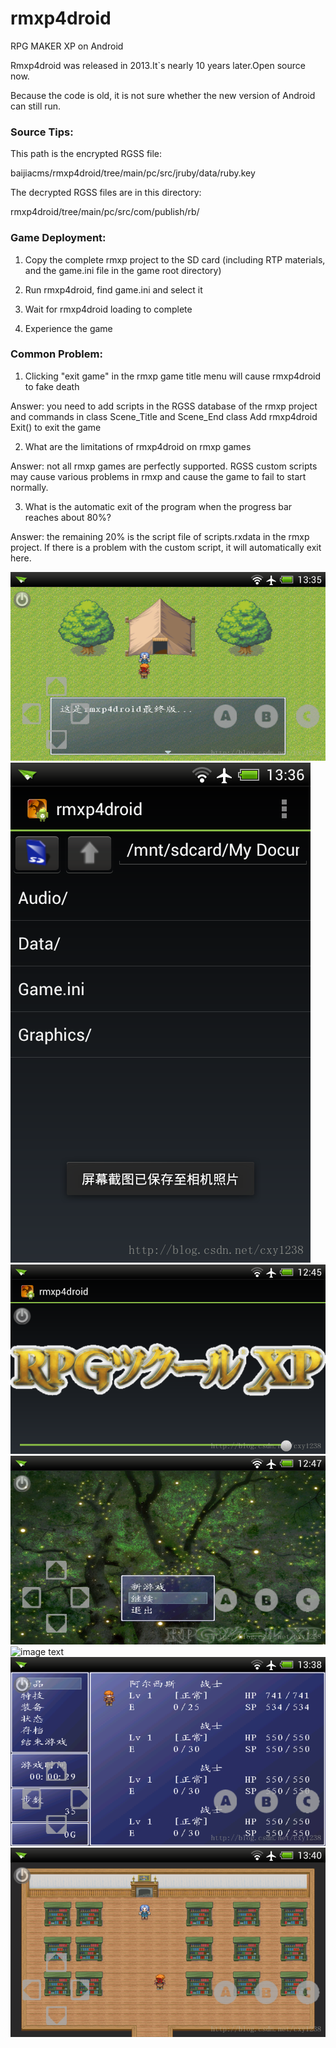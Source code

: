 # rmxp4droid

RPG MAKER XP on Android

Rmxp4droid was released in 2013.It`s nearly 10 years later.Open source now.

Because the code is old, it is not sure whether the new version of Android can still run.


### Source Tips:


This path is the encrypted RGSS file:

baijiacms/rmxp4droid/tree/main/pc/src/jruby/data/ruby.key

The decrypted RGSS files are in this directory:

rmxp4droid/tree/main/pc/src/com/publish/rb/



### Game Deployment:

1. Copy the complete rmxp project to the SD card (including RTP materials, and the game.ini file in the game root directory)

2. Run rmxp4droid, find game.ini and select it

3. Wait for rmxp4droid loading to complete

4. Experience the game


### Common Problem:

1. Clicking "exit game" in the rmxp game title menu will cause rmxp4droid to fake death

Answer: you need to add scripts in the RGSS database of the rmxp project and commands in class Scene_Title and  Scene_End class Add rmxp4droid Exit() to exit the game

2. What are the limitations of rmxp4droid on rmxp games

Answer: not all rmxp games are perfectly supported. RGSS custom scripts may cause various problems in rmxp and cause the game to fail to start normally.

3. What is the automatic exit of the program when the progress bar reaches about 80%?

Answer: the remaining 20% is the script file of scripts.rxdata in the rmxp project. If there is a problem with the custom script, it will automatically exit here.

![image text](https://github.com/baijiacms/rmxp4droid/raw/main/0.png)
![image text](https://github.com/baijiacms/rmxp4droid/raw/main/1.png)
![image text](https://github.com/baijiacms/rmxp4droid/raw/main/2.png)
![image text](https://github.com/baijiacms/rmxp4droid/raw/main/3.png)
![image text](https://github.com/baijiacms/rmxp4droid/raw/main/4.png)
![image text](https://github.com/baijiacms/rmxp4droid/raw/main/5.png)
![image text](https://github.com/baijiacms/rmxp4droid/raw/main/6.png)
